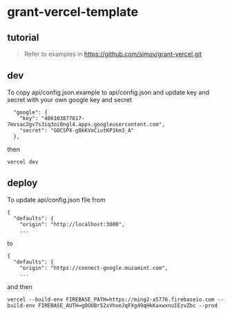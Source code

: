 # grant-vercel-template

## tutorial

> Refer to examples in https://github.com/simov/grant-vercel.git

## dev

To copy api/config.json.example to api/config.json and update key and secret with your own google key and secret

```
  "google": {
    "key": "406103877817-7mvsac2gv7s3iq3oi0ngl4.apps.googleusercontent.com",
    "secret": "GOCSPX-g8kKVoCiutKP1km3_A"
  },

```

then

```
vercel dev
```

## deploy

To update api/config.json file from

```
{
  "defaults": {
    "origin": "http://localhost:3000",
    ...
```

to

```
{
  "defaults": {
    "origin": "https://connect-google.muzamint.com",
    ...
```

and then

```
vercel --build-env FIREBASE_PATH=https://ming2-a5776.firebaseio.com --build-env FIREBASE_AUTH=gOOUBr52xVhoeJqFXg49qHkKaxwxnuIEzvZbc --prod
```
